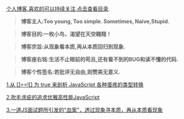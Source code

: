 
[个人博客,喜欢的可以持续关注,点击查看目录](https://github.com/jawil/blog/issues).

> **博客主人:Too young, Too simple. Sometimes, Naive,Stupid.**

> **博客目的:一枚小鸟，渴望在天空翱翔！**

> **博客宗旨:从现象看本质,再从本质回归到现象.**

> **博客座右铭:生活不止眼前的苟且,还有看不到的BUG和读不懂的代码.**

> **博客个性签名:若批评无自由,则赞美无意义.**

[1.从 []==![] 为 true 来剖析 JavaScript 各种蛋疼的类型转换
](https://github.com/jawil/blog/issues/1)

[2.吹毛求疵的追求优雅高性能JavaScript](https://github.com/jawil/blog/issues/2)

[3.一道JS面试题所引发的"血案"，透过现象寻本质，再从本质看现象](https://github.com/jawil/blog/issues/3)
